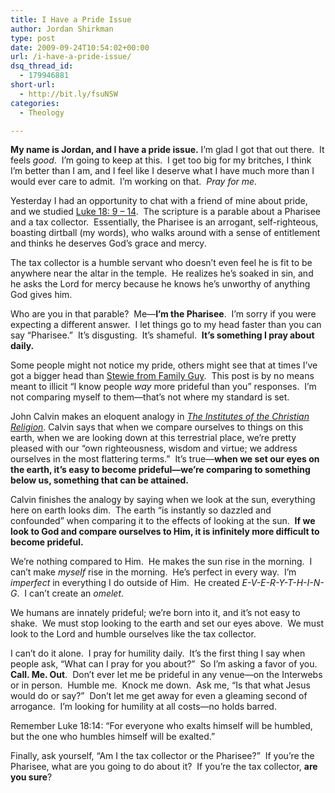 ```yaml
---
title: I Have a Pride Issue
author: Jordan Shirkman
type: post
date: 2009-09-24T10:54:02+00:00
url: /i-have-a-pride-issue/
dsq_thread_id:
  - 179946881
short-url:
  - http://bit.ly/fsuNSW
categories:
  - Theology

---
```

**My name is Jordan, and I have a pride issue.** I’m glad I got that out there.  It feels _good_.  I’m going to keep at this.  I get too big for my britches, I think I’m better than I am, and I feel like I deserve what I have much more than I would ever care to admit.  I’m working on that.  _Pray for me._

Yesterday I had an opportunity to chat with a friend of mine about pride, and we studied [Luke 18: 9 – 14](http://www.biblegateway.com/passage/?search=Luke%2018:%209-14&version=NIV).  The scripture is a parable about a Pharisee and a tax collector.  Essentially, the Pharisee is an arrogant, self-righteous, boasting dirtball (my words), who walks around with a sense of entitlement and thinks he deserves God’s grace and mercy.

The tax collector is a humble servant who doesn’t even feel he is fit to be anywhere near the altar in the temple.  He realizes he’s soaked in sin, and he asks the Lord for mercy because he knows he’s unworthy of anything God gives him.

Who are you in that parable?  Me—**I’m the Pharisee**.  I’m sorry if you were expecting a different answer.  I let things go to my head faster than you can say “Pharisee.”  It’s disgusting.  It’s shameful.  **It’s something I pray about daily.**

Some people might not notice my pride, others might see that at times I’ve got a bigger head than [Stewie from Family Guy](http://en.wikipedia.org/wiki/Stewie_Griffin).  This post is by no means meant to illicit “I know people _way_ more prideful than you” responses.  I’m not comparing myself to them—that’s not where my standard is set.

John Calvin makes an eloquent analogy in _[The Institutes of the Christian Religion](http://www.ccel.org/ccel/calvin/institutes.iii.ii.html)_. Calvin says that when we compare ourselves to things on this earth, when we are looking down at this terrestrial place, we’re pretty pleased with our “own righteousness, wisdom and virtue; we address ourselves in the most flattering terms.”  It’s true—**when we set our eyes on the earth, it’s easy to become prideful—we’re comparing to something below us, something that can be attained.**

Calvin finishes the analogy by saying when we look at the sun, everything here on earth looks dim.  The earth “is instantly so dazzled and confounded” when comparing it to the effects of looking at the sun.  **If we look to God and compare ourselves to Him, it is infinitely more difficult to become prideful.**

We’re nothing compared to Him.  He makes the sun rise in the morning.  I can’t make _myself_ rise in the morning.  He’s perfect in every way.  I’m _imperfect_ in everything I do outside of Him.  He created _E-V-E-R-Y-T-H-I-N-G_.  I can’t create an _omelet_.

We humans are innately prideful; we’re born into it, and it’s not easy to shake.  We must stop looking to the earth and set our eyes above.  We must look to the Lord and humble ourselves like the tax collector.

I can’t do it alone.  I pray for humility daily.  It’s the first thing I say when people ask, “What can I pray for you about?”  So I’m asking a favor of you.  **Call. Me. Out**.  Don’t ever let me be prideful in any venue—on the Interwebs or in person.  Humble me.  Knock me down.  Ask me, “Is that what Jesus would do or say?”  Don’t let me get away for even a gleaming second of arrogance.  I’m looking for humility at all costs—no holds barred.

Remember Luke 18:14: &#8220;For everyone who exalts himself will be humbled, but the one who humbles himself will be exalted.&#8221;

Finally, ask yourself, “Am I the tax collector or the Pharisee?”  If you’re the Pharisee, what are you going to do about it?  If you’re the tax collector, **are you sure**?
